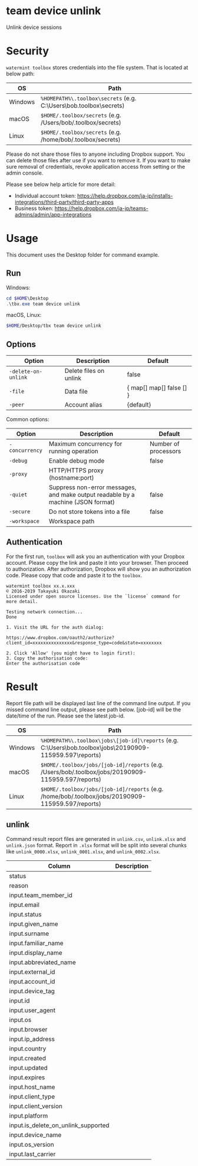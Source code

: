 # team device unlink 

Unlink device sessions



# Security

`watermint toolbox` stores credentials into the file system. That is located at below path:

| OS       | Path                                                               |
| -------- | ------------------------------------------------------------------ |
| Windows  | `%HOMEPATH%\.toolbox\secrets` (e.g. C:\Users\bob\.toolbox\secrets) |
| macOS    | `$HOME/.toolbox/secrets` (e.g. /Users/bob/.toolbox/secrets)        |
| Linux    | `$HOME/.toolbox/secrets` (e.g. /home/bob/.toolbox/secrets)         |

Please do not share those files to anyone including Dropbox support.
You can delete those files after use if you want to remove it.
If you want to make sure removal of credentials, revoke application access from setting or the admin console.

Please see below help article for more detail:

* Individual account token: https://help.dropbox.com/ja-jp/installs-integrations/third-party/third-party-apps
* Business token: https://help.dropbox.com/ja-jp/teams-admins/admin/app-integrations

# Usage

This document uses the Desktop folder for command example. 

## Run

Windows:

```powershell
cd $HOME\Desktop
.\tbx.exe team device unlink 
```

macOS, Linux:

```bash
$HOME/Desktop/tbx team device unlink 
```



## Options

| Option              | Description            | Default                                                      |
|---------------------|------------------------|--------------------------------------------------------------|
| `-delete-on-unlink` | Delete files on unlink | false                                                        |
| `-file`             | Data file              | { <nil> <nil> <nil> <nil> <nil> map[] map[] false  [] <nil>} |
| `-peer`             | Account alias          | {default}                                                    |


Common options:

| Option         | Description                                                                      | Default              |
|----------------|----------------------------------------------------------------------------------|----------------------|
| `-concurrency` | Maximum concurrency for running operation                                        | Number of processors |
| `-debug`       | Enable debug mode                                                                | false                |
| `-proxy`       | HTTP/HTTPS proxy (hostname:port)                                                 |                      |
| `-quiet`       | Suppress non-error messages, and make output readable by a machine (JSON format) | false                |
| `-secure`      | Do not store tokens into a file                                                  | false                |
| `-workspace`   | Workspace path                                                                   |                      |


## Authentication

For the first run, `toolbox` will ask you an authentication with your Dropbox account. 
Please copy the link and paste it into your browser. Then proceed to authorization.
After authorization, Dropbox will show you an authorization code.
Please copy that code and paste it to the `toolbox`.

```
watermint toolbox xx.x.xxx
© 2016-2019 Takayuki Okazaki
Licensed under open source licenses. Use the `license` command for more detail.

Testing network connection...
Done

1. Visit the URL for the auth dialog:

https://www.dropbox.com/oauth2/authorize?client_id=xxxxxxxxxxxxxxx&response_type=code&state=xxxxxxxx

2. Click 'Allow' (you might have to login first):
3. Copy the authorisation code:
Enter the authorisation code
```


# Result

Report file path will be displayed last line of the command line output.
If you missed command line output, please see path below.
[job-id] will be the date/time of the run. Please see the latest job-id.

| OS      | Path                                                                                                      |
| ------- | --------------------------------------------------------------------------------------------------------- |
| Windows | `%HOMEPATH%\.toolbox\jobs\[job-id]\reports` (e.g. C:\Users\bob\.toolbox\jobs\20190909-115959.597\reports) |
| macOS   | `$HOME/.toolbox/jobs/[job-id]/reports` (e.g. /Users/bob/.toolbox/jobs/20190909-115959.597/reports)        |
| Linux   | `$HOME/.toolbox/jobs/[job-id]/reports` (e.g. /home/bob/.toolbox/jobs/20190909-115959.597/reports)         |



## unlink 

Command result report files are generated in `unlink.csv`, `unlink.xlsx` and `unlink.json` format.
Report in `.xlsx` format will be split into several chunks like `unlink_0000.xlsx`, `unlink_0001.xlsx`, and `unlink_0002.xlsx`.   

| Column                              | Description |
|-------------------------------------|-------------|
| status                              |             |
| reason                              |             |
| input.team_member_id                |             |
| input.email                         |             |
| input.status                        |             |
| input.given_name                    |             |
| input.surname                       |             |
| input.familiar_name                 |             |
| input.display_name                  |             |
| input.abbreviated_name              |             |
| input.external_id                   |             |
| input.account_id                    |             |
| input.device_tag                    |             |
| input.id                            |             |
| input.user_agent                    |             |
| input.os                            |             |
| input.browser                       |             |
| input.ip_address                    |             |
| input.country                       |             |
| input.created                       |             |
| input.updated                       |             |
| input.expires                       |             |
| input.host_name                     |             |
| input.client_type                   |             |
| input.client_version                |             |
| input.platform                      |             |
| input.is_delete_on_unlink_supported |             |
| input.device_name                   |             |
| input.os_version                    |             |
| input.last_carrier                  |             |





